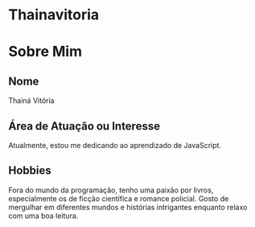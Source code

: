 # Thainavitoria

# Sobre Mim

## Nome
Thainá Vitória

## Área de Atuação ou Interesse
Atualmente, estou me dedicando ao aprendizado de JavaScript.

## Hobbies
Fora do mundo da programação, tenho uma paixão por livros, especialmente os de ficção científica e romance policial. Gosto de mergulhar em diferentes mundos e histórias intrigantes enquanto relaxo com uma boa leitura.
